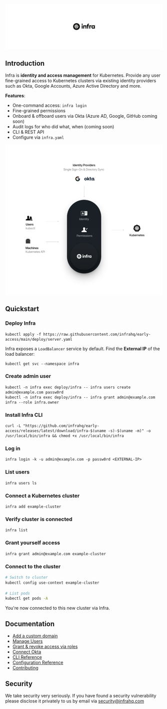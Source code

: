 <p align="center">
  <img src="./docs/images/header.svg" width="838" />
</p>

## Introduction
Infra is **identity and access management** for Kubernetes. Provide any user fine-grained access to Kubernetes clusters via existing identity providers such as Okta, Google Accounts, Azure Active Directory and more.

**Features**:
* One-command access: `infra login`
* Fine-grained permissions
* Onboard & offboard users via Okta (Azure AD, Google, GitHub coming soon)
* Audit logs for who did what, when (coming soon)
* CLI & REST API
* Configure via `infra.yaml`

<p align="center">
  <img width="838" src="./docs/images/arch.svg" />
</p>

## Quickstart

### Deploy Infra

```
kubectl apply -f https://raw.githubusercontent.com/infrahq/early-access/main/deploy/server.yaml
```

Infra exposes a `LoadBalancer` service by default. Find the **External IP** of the load balancer:

```
kubectl get svc --namespace infra
```

### Create admin user

```
kubectl -n infra exec deploy/infra -- infra users create admin@example.com passw0rd
kubectl -n infra exec deploy/infra -- infra grant admin@example.com infra --role infra.owner
```

### Install Infra CLI

```
curl -L "https://github.com/infrahq/early-access/releases/latest/download/infra-$(uname -s)-$(uname -m)" -o /usr/local/bin/infra && chmod +x /usr/local/bin/infra
```

### Log in

```
infra login -k -u admin@example.com -p passw0rd <EXTERNAL-IP>
```

### List users

```
infra users ls
```

### Connect a Kubernetes cluster

```
infra add example-cluster
```

### Verify cluster is connected

```
infra list
```

### Grant yourself access

```
infra grant admin@example.com example-cluster
```

### Connect to the cluster

```bash
# Switch to cluster
kubectl config use-context example-cluster

# List pods
kubectl get pods -A
```

You're now connected to this new cluster via Infra.

## Documentation
* [Add a custom domain](./docs/domain.md)
* [Manage Users](./docs/users.md)
* [Grant & revoke access via roles](./docs/access.md)
* [Connect Okta](./docs/okta.md)
* [CLI Reference](./docs/cli.md)
* [Configuration Reference](./docs/configuration.md)
* [Contributing](./docs/contributing.md)

## Security
We take security very seriously. If you have found a security vulnerability please disclose it privately to us by email via [security@infrahq.com](mailto:security@infrahq.com)
